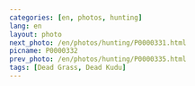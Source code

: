 ```yaml
---
categories: [en, photos, hunting]
lang: en
layout: photo
next_photo: /en/photos/hunting/P0000331.html
picname: P0000332
prev_photo: /en/photos/hunting/P0000335.html
tags: [Dead Grass, Dead Kudu]
---
```

